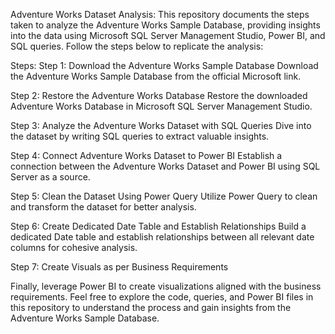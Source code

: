 Adventure Works Dataset Analysis:
This repository documents the steps taken to analyze the Adventure Works Sample Database, providing insights into the data using Microsoft SQL Server Management Studio, Power BI, and SQL queries. Follow the steps below to replicate the analysis:

Steps:
Step 1: Download the Adventure Works Sample Database
Download the Adventure Works Sample Database from the official Microsoft link.

Step 2: Restore the Adventure Works Database
Restore the downloaded Adventure Works Database in Microsoft SQL Server Management Studio.

Step 3: Analyze the Adventure Works Dataset with SQL Queries
Dive into the dataset by writing SQL queries to extract valuable insights.

Step 4: Connect Adventure Works Dataset to Power BI
Establish a connection between the Adventure Works Dataset and Power BI using SQL Server as a source.

Step 5: Clean the Dataset Using Power Query
Utilize Power Query to clean and transform the dataset for better analysis.

Step 6: Create Dedicated Date Table and Establish Relationships
Build a dedicated Date table and establish relationships between all relevant date columns for cohesive analysis.

Step 7: Create Visuals as per Business Requirements

Finally, leverage Power BI to create visualizations aligned with the business requirements.
Feel free to explore the code, queries, and Power BI files in this repository to understand the process and gain insights from the Adventure Works Sample Database.




